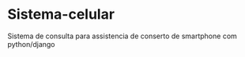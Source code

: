 # Sistema-celular
 Sistema de consulta para assistencia de conserto de smartphone com  python/django
